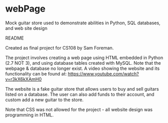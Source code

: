 # webPage
Mock guitar store used to demonstrate abilities in Python, SQL databases, and web site design

README

Created as final project for CS108 by Sam Foreman.

The project involves creating a web page using HTML embedded in Python (2.7 NOT 3), and using database
tables created with MySQL. Note that the webpage & database no longer exist. A video showing
the website and its functionality can be found at: https://www.youtube.com/watch?v=r3kX6kXAmH0

The website is a fake guitar store that allows users to buy and sell guitars listed on a database.
The user can also add funds to their account, and custom add a new guitar to the store.

Note that CSS was not allowed for the project - all website design was programming in HTML. 
